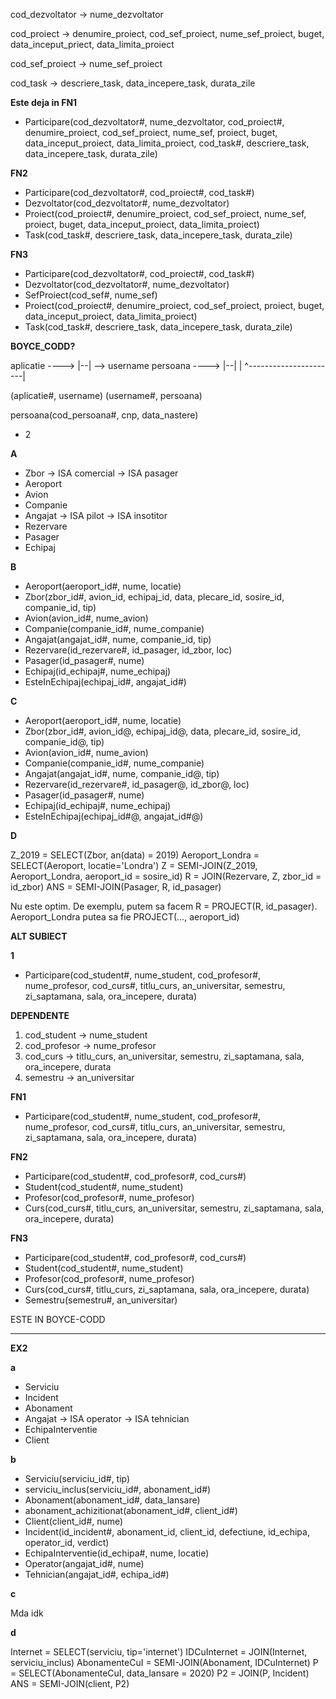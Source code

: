 cod_dezvoltator -> nume_dezvoltator

cod_proiect -> denumire_proiect, cod_sef_proiect, nume_sef_proiect, buget, data_inceput_priect, data_limita_proiect

cod_sef_proiect -> nume_sef_proiect

cod_task -> descriere_task, data_incepere_task, durata_zile


**Este deja in FN1**

* Participare(cod_dezvoltator#, nume_dezvoltator, cod_proiect#, denumire_proiect, cod_sef_proiect, nume_sef, proiect, buget, data_inceput_proiect, data_limita_proiect, cod_task#, descriere_task, data_incepere_task, durata_zile)

**FN2**

* Participare(cod_dezvoltator#, cod_proiect#, cod_task#)
* Dezvoltator(cod_dezvoltator#, nume_dezvoltator)
* Proiect(cod_proiect#, denumire_proiect, cod_sef_proiect, nume_sef, proiect, buget, data_inceput_proiect, data_limita_proiect)
* Task(cod_task#, descriere_task, data_incepere_task, durata_zile)

**FN3**

* Participare(cod_dezvoltator#, cod_proiect#, cod_task#)
* Dezvoltator(cod_dezvoltator#, nume_dezvoltator)
* SefProiect(cod_sef#, nume_sef)
* Proiect(cod_proiect#, denumire_proiect, cod_sef_proiect, proiect, buget, data_inceput_proiect, data_limita_proiect)
* Task(cod_task#, descriere_task, data_incepere_task, durata_zile)





**BOYCE_CODD?**

aplicatie  ----> |--| --> username 
persoana   ----> |--|       |
     ^----------------------|


(aplicatie#, username)
(username#, persoana)

persoana(cod_persoana#, cnp, data_nastere)




* 2

**A**

* Zbor -> ISA comercial
       -> ISA pasager
* Aeroport
* Avion
* Companie
* Angajat -> ISA pilot
          -> ISA insotitor
* Rezervare
* Pasager
* Echipaj

**B**

* Aeroport(aeroport_id#, nume, locatie)
* Zbor(zbor_id#, avion_id, echipaj_id, data, plecare_id, sosire_id, companie_id, tip)
* Avion(avion_id#, nume_avion)
* Companie(companie_id#, nume_companie)
* Angajat(angajat_id#, nume, companie_id, tip)
* Rezervare(id_rezervare#, id_pasager, id_zbor, loc)
* Pasager(id_pasager#, nume)
* Echipaj(id_echipaj#, nume_echipaj)
* EsteInEchipaj(echipaj_id#, angajat_id#)


**C**

* Aeroport(aeroport_id#, nume, locatie)
* Zbor(zbor_id#, avion_id@, echipaj_id@, data, plecare_id, sosire_id, companie_id@, tip)
* Avion(avion_id#, nume_avion)
* Companie(companie_id#, nume_companie)
* Angajat(angajat_id#, nume, companie_id@, tip)
* Rezervare(id_rezervare#, id_pasager@, id_zbor@, loc)
* Pasager(id_pasager#, nume)
* Echipaj(id_echipaj#, nume_echipaj)
* EsteInEchipaj(echipaj_id#@, angajat_id#@)


**D**

Z_2019 = SELECT(Zbor, an(data) = 2019)
Aeroport_Londra = SELECT(Aeroport, locatie='Londra')
Z = SEMI-JOIN(Z_2019, Aeroport_Londra,
        	aeroport_id = sosire_id)
R = JOIN(Rezervare, Z, zbor_id = id_zbor)
ANS = SEMI-JOIN(Pasager, R, id_pasager)

Nu este optim.
De exemplu, putem sa facem R = PROJECT(R, id_pasager).
Aeroport_Londra putea sa fie PROJECT(..., aeroport_id)








**ALT SUBIECT**

**1**

* Participare(cod_student#, nume_student, cod_profesor#, nume_profesor, cod_curs#, titlu_curs, an_universitar, semestru, zi_saptamana, sala, ora_incepere, durata) 

**DEPENDENTE**

1. cod_student -> nume_student
2. cod_profesor -> nume_profesor
3. cod_curs -> titlu_curs, an_universitar, semestru, zi_saptamana, sala, ora_incepere, durata
3. semestru -> an_universitar

**FN1**

* Participare(cod_student#, nume_student, cod_profesor#, nume_profesor, cod_curs#, titlu_curs, an_universitar, semestru, zi_saptamana, sala, ora_incepere, durata) 

**FN2**

* Participare(cod_student#, cod_profesor#, cod_curs#) 
* Student(cod_student#, nume_student)
* Profesor(cod_profesor#, nume_profesor)
* Curs(cod_curs#, titlu_curs, an_universitar, semestru, zi_saptamana, sala, ora_incepere, durata)

**FN3**

* Participare(cod_student#, cod_profesor#, cod_curs#) 
* Student(cod_student#, nume_student)
* Profesor(cod_profesor#, nume_profesor)
* Curs(cod_curs#, titlu_curs, zi_saptamana, sala, ora_incepere, durata)
* Semestru(semestru#, an_universitar)

ESTE IN BOYCE-CODD



*****************
**EX2** 

**a**

* Serviciu
* Incident
* Abonament
* Angajat -> ISA operator
	  -> ISA tehnician
* EchipaInterventie
* Client

**b**

* Serviciu(serviciu_id#, tip)
* serviciu_inclus(serviciu_id#, abonament_id#)
* Abonament(abonament_id#, data_lansare)
* abonament_achizitionat(abonament_id#, client_id#)
* Client(client_id#, nume)
* Incident(id_incident#, abonament_id, client_id, defectiune, id_echipa, operator_id, verdict)
* EchipaInterventie(id_echipa#, nume, locatie)
* Operator(angajat_id#, nume)
* Tehnician(angajat_id#, echipa_id#)

**c**

Mda idk

**d**

Internet = SELECT(serviciu, tip='internet')
IDCuInternet = JOIN(Internet, serviciu_inclus)
AbonamenteCuI = SEMI-JOIN(Abonament, IDCuInternet)
P = SELECT(AbonamenteCuI, data_lansare = 2020)
P2 = JOIN(P, Incident)
ANS = SEMI-JOIN(client, P2)























